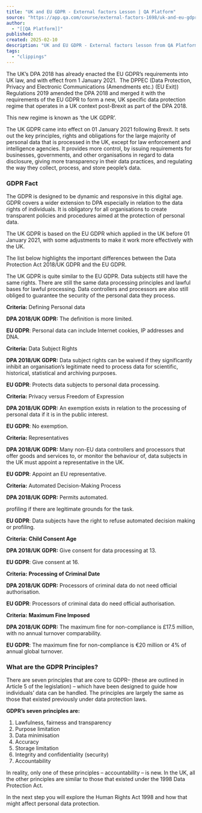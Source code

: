 ```yaml
---
title: "UK and EU GDPR - External factors Lesson | QA Platform"
source: "https://app.qa.com/course/external-factors-1698/uk-and-eu-gdpr/?context_id=13677&context_resource=lp"
author:
  - "[[QA Platform]]"
published:
created: 2025-02-10
description: "UK and EU GDPR - External factors lesson from QA Platform. Start learning today with our digital training solutions."
tags:
  - "clippings"
---
```

The UK’s DPA 2018 has already enacted the EU GDPR’s requirements into UK law, and with effect from 1 January 2021.  The DPPEC (Data Protection, Privacy and Electronic Communications (Amendments etc.) (EU Exit)) Regulations 2019 amended the DPA 2018 and merged it with the requirements of the EU GDPR to form a new, UK specific data protection regime that operates in a UK context post-Brexit as part of the DPA 2018. 

This new regime is known as ‘the UK GDPR’. 

The UK GDPR came into effect on 01 January 2021 following Brexit. It sets out the key principles, rights and obligations for the large majority of personal data that is processed in the UK, except for law enforcement and intelligence agencies. It provides more control, by issuing requirements for businesses, governments, and other organisations in regard to data disclosure, giving more transparency in their data practices, and regulating the way they collect, process, and store people’s data. 

### **GDPR Fact**

The GDPR is designed to be dynamic and responsive in this digital age. GDPR covers a wider extension to DPA especially in relation to the data rights of individuals. It is obligatory for all organisations to create transparent policies and procedures aimed at the protection of personal data.

The UK GDPR is based on the EU GDPR which applied in the UK before 01 January 2021, with some adjustments to make it work more effectively with the UK.

The list below highlights the important differences between the Data Protection Act 2018/UK GDPR and the EU GDPR. 

The UK GDPR is quite similar to the EU GDPR. Data subjects still have the same rights. There are still the same data processing principles and lawful bases for lawful processing. Data controllers and processors are also still obliged to guarantee the security of the personal data they process. 

**Criteria:** Defining Personal data 

**DPA 2018/UK GDPR:** The definition is more limited. 

**EU GDPR**: Personal data can include Internet cookies, IP addresses and DNA. 

**Criteria:** Data Subject Rights 

**DPA 2018/UK GDPR:** Data subject rights can be waived if they significantly inhibit an organisation’s legitimate need to process data for scientific, historical, statistical and archiving purposes. 

**EU GDPR**: Protects data subjects to personal data processing. 

**Criteria:** Privacy versus Freedom of Expression 

**DPA 2018/UK GDPR:** An exemption exists in relation to the processing of personal data if it is in the public interest. 

**EU GDPR**: No exemption.

**Criteria:** Representatives 

**DPA 2018/UK GDPR:** Many non-EU data controllers and processors that offer goods and services to, or monitor the behaviour of, data subjects in the UK must appoint a representative in the UK. 

**EU GDPR**: Appoint an EU representative. 

**Criteria:** Automated Decision-Making Process 

**DPA 2018/UK GDPR:** Permits automated.  

profiling if there are legitimate grounds for the task. 

**EU GDPR**: Data subjects have the right to refuse automated decision making or profiling. 

**Criteria:** **Child Consent Age** 

**DPA 2018/UK GDPR:** Give consent for data processing at 13. 

**EU GDPR**: Give consent at 16. 

**Criteria:** **Processing of Criminal Date** 

**DPA 2018/UK GDPR:** Processors of criminal data do not need official authorisation. 

**EU GDPR**: Processors of criminal data do need official authorisation. 

**Criteria:** **Maximum Fine Imposed** 

**DPA 2018/UK GDPR:** The maximum fine for non-compliance is £17.5 million, with no annual turnover comparability.

**EU GDPR**: The maximum fine for non-compliance is €20 million or 4% of annual global turnover.  

### **What are the GDPR Principles?** 

There are seven principles that are core to GDPR– (these are outlined in Article 5 of the legislation) – which have been designed to guide how individuals’ data can be handled. The principles are largely the same as those that existed previously under data protection laws. 

**GDPR’s seven principles are:** 

1. Lawfulness, fairness and transparency
2. Purpose limitation
3. Data minimisation
4. Accuracy
5. Storage limitation
6. Integrity and confidentiality (security)
7. Accountability

In reality, only one of these principles – accountability – is new. In the UK, all the other principles are similar to those that existed under the 1998 Data Protection Act. 

In the next step you will explore the Human Rights Act 1998 and how that might affect personal data protection.